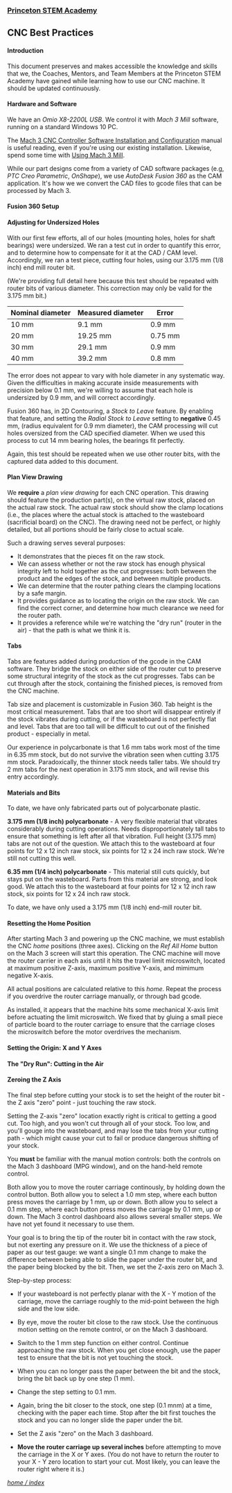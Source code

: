 ### [Princeton STEM Academy](../../index.md)

## CNC Best Practices

#### Introduction

This document preserves and makes accessible the knowledge and skills that we, the Coaches, Mentors, and Team Members at the Princeton STEM Academy have gained while learning how to use our CNC machine.
It should be updated continuously.

#### Hardware and Software

We have an _Omio X8-2200L USB_.  We control it with _Mach 3 Mill_ software, running on a standard Windows 10 PC.

The [Mach 3 CNC Controller Software Installation and Configuration](https://www.machsupport.com/wp-content/uploads/2013/02/Mach3Mill_Install_Config.pdf) manual is
useful reading, even if you're using our existing installation.  Likewise, spend some time with [Using Mach 3 Mill](https://www.machsupport.com/wp-content/uploads/2013/02/Mach3Mill_1.84.pdf).

While our part designs come from a variety of CAD software packages (e.g, _PTC Creo Parametric_, _OnShape_), we use _AutoDesk Fusion 360_ as the CAM application.
It's how we we convert the CAD files to gcode files that can be processed by Mach 3.

#### Fusion 360 Setup

#### Adjusting for Undersized Holes

With our first few efforts, all of our holes (mounting holes, holes for shaft bearings) were undersized.
We ran a test cut in order to quantify this error, and to determine how to compensate for it at the CAD / CAM level.
Accordingly, we ran a test piece, cutting four holes, using our 3.175 mm (1/8 inch) end mill router bit.

(We're providing full detail here because this test should be repeated with router bits of various diameter.
This correction may only be valid for the 3.175 mm bit.)

Nominal diameter | Measured diameter | Error
-----------------|-------------------|-------
10 mm | 9.1 mm | 0.9 mm
20 mm | 19.25 mm | 0.75 mm
30 mm | 29.1 mm | 0.9 mm
40 mm | 39.2 mm | 0.8 mm

The error does not appear to vary with hole diameter in any systematic way.
Given the difficulties in making accurate inside measurements with precision below 0.1 mm, we're willing to assume that each hole is undersized by 0.9 mm, and will correct accordingly.

Fusion 360 has, in 2D Contouring, a _Stock to Leave_ feature.  By enabling that feature, and setting the _Radial Stock to Leave_ setting to **negative** 0.45 mm,
(radius equivalent for 0.9 mm diameter), the CAM processing will cut holes oversized from the CAD specified diameter.
When we used this process to cut 14 mm bearing holes, the bearings fit perfectly.

Again, this test should be repeated when we use other router bits, with the captured data added to this document.


#### Plan View Drawing

We **require** a _plan view drawing_ for each CNC operation.
This drawing should feature the production part(s), on the virtual raw stock, placed on the actual raw stock.
The actual raw stock should show the clamp locations (i.e., the places where the actual stock is attached to the wasteboard (sacrificial board) on the CNC).
The drawing need not be perfect, or highly detailed, but all portions should be fairly close to actual scale.

Such a drawing serves several purposes:

- It demonstrates that the pieces fit on the raw stock.
- We can assess whether or not the raw stock has enough physical integrity left to hold together as the cut progresses: both between the product and the edges of the stock, and between multiple products.
- We can determine that the router pathing clears the clamping locations by a safe margin.
- It provides guidance as to locating the origin on the raw stock.  We can find the correct corner, and determine how much clearance we need for the router path.
- It provides a reference while we're watching the "dry run" (router in the air) - that the path is what we think it is.

#### Tabs

Tabs are features added during production of the gcode in the CAM software.
They bridge the stock on either side of the router cut to preserve some structural integrity of the stock as the cut progresses.
Tabs can be cut through after the stock, containing the finished pieces, is removed from the CNC machine.

Tab size and placement is customizable in Fusion 360.
Tab height is the most critical measurement.
Tabs that are too short will disappear entirely if the stock vibrates during cutting, or if the wasteboard is not perfectly flat and level.
Tabs that are too tall will be difficult to cut out of the finished product - especially in metal.

Our experience in polycarbonate is that 1.6 mm tabs work most of the time in 6.35 mm stock, but do not survive the vibration seen when cutting 3.175 mm stock.
Paradoxically, the thinner stock needs taller tabs.
We should try 2 mm tabs for the next operation in 3.175 mm stock, and will revise this entry accordingly.

#### Materials and Bits

To date, we have only fabricated parts out of polycarbonate plastic.

**3.175 mm (1/8 inch) polycarbonate** - A very flexible material that vibrates considerably during cutting operations.
Needs disproportionately tall tabs to ensure that something is left after all that vibration.
Full height (3.175 mm) tabs are not out of the question.
We attach this to the wasteboard at four points for 12 x 12 inch raw stock, six points for 12 x 24 inch raw stock.
We're still not cutting this well.

**6.35 mm (1/4 inch) polycarbonate** - This material still cuts quickly, but stays put on the wasteboard.
Parts from this material are strong, and look good.
We attach this to the wasteboard at four points for 12 x 12 inch raw stock, six points for 12 x 24 inch raw stock.

To date, we have only used a 3.175 mm (1/8 inch) end-mill router bit.

#### Resetting the Home Position

After starting Mach 3 and powering up the CNC machine, we must establish the CNC _home_ positions (three axes).
Clicking on the _Ref All Home_ button on the Mach 3 screen will start this operation.  The CNC machine will move the router carrier in each axis until it hits the travel limit microswitch, located at maximum positive Z-axis, maximum positive Y-axis, and mimimum negative X-axis.

All actual positions are calculated relative to this _home_.
Repeat the process if you overdrive the router carriage manually, or through bad gcode.

As installed, it appears that the machine hits some mechanical X-axis limit before actuating the limit microswitch.
We fixed that by gluing a small piece of particle board to the router carriage to ensure that the carriage closes the microswitch before the motor overdrives the mechanism.

#### Setting the Origin: X and Y Axes

#### The "Dry Run": Cutting in the Air

#### Zeroing the Z Axis

The final step before cutting your stock is to set the height of the router bit - the Z axis "zero" point - just touching the raw stock.

Setting the Z-axis "zero" location exactly right is critical to getting a good cut.
Too high, and you won't cut through all of your stock.  Too low, and you'll gouge into the wasteboard, and may lose the tabs from your cutting path -
which might cause your cut to fail or produce dangerous shifting of your stock.

You **must** be familiar with the manual motion controls: both the controls on the Mach 3 dashboard (MPG window), and on the hand-held remote control.

Both allow you to move the router carriage continously, by holding down the control button.
Both allow you to select a 1.0 mm step, where each button press moves the carriage by 1 mm, up or down.
Both allow you to select a 0.1 mm step, where each button press moves the carriage by 0.1 mm, up or down.
The Mach 3 control dashboard also allows several smaller steps.  We have not yet found it necessary to use them.

Your goal is to bring the tip of the router bit in contact with the raw stock, but not exerting any pressure on it.
We use the thickness of a piece of paper as our test gauge: we want a single 0.1 mm change to make the difference between being able to slide the paper under the router bit,
and the paper being blocked by the bit.
Then, we set the Z-axis zero on Mach 3.

Step-by-step process:

- If your wasteboard is not perfectly planar with the X - Y motion of the carriage, move the carriage roughly to the mid-point between the high side and the low side.

- By eye, move the router bit close to the raw stock.  Use the continuous motion setting on the remote control, or on the Mach 3 dashboard.

- Switch to the 1 mm step function on either control.  Continue approaching the raw stock.
When you get close enough, use the paper test to ensure that the bit is not yet touching the stock.

- When you can no longer pass the paper between the bit and the stock, bring the bit back up by one step (1 mm).

- Change the step setting to 0.1 mm.

- Again, bring the bit closer to the stock, one step (0.1 mnm) at a time, checking with the paper each time. 
Stop after the bit first touches the stock and you can no longer slide the paper under the bit.

- Set the Z axis "zero" on the Mach 3 dashboard.

- **Move the router carriage up several inches** before attempting to move the carriage in the X or Y axes.
(You do not have to return the router to your X - Y zero location to start your cut.
Most likely, you can leave the router right where it is.)


[_home / index_](/index.md)

